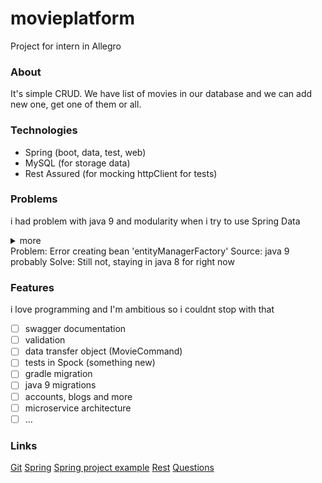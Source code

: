 # movieplatform
Project for intern in Allegro

### About
It's simple CRUD. We have list of movies in our database and we can add new one, get one of them or all.

### Technologies

- Spring (boot, data, test, web)
- MySQL (for storage data)
- Rest Assured (for mocking httpClient for tests)

### Problems
i had problem with java 9 and modularity when i try to use Spring Data
<details>
  <summary>more<summary>
    Problem: Error creating bean 'entityManagerFactory'
    Source: java 9 probably
    Solve: Still not, staying in java 8 for right now
</details>

### Features
i love programming and I'm ambitious so i couldnt stop with that
- [ ] swagger documentation
- [ ] validation
- [ ] data transfer object (MovieCommand)
- [ ] tests in Spock (something new)
- [ ] gradle migration
- [ ] java 9 migrations
- [ ] accounts, blogs and more
- [ ] microservice architecture
- [ ] ...

### Links
[Git](https://git-scm.com)
[Spring](https://spring.io)
[Spring project example](https://github.com/spring-projects/spring-petclinic)
[Rest](http://www.restapitutorial.com)
[Questions](https://stackoverflow.com)
